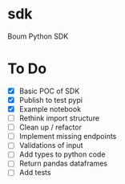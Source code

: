 # sdk
Boum Python SDK

# To Do
- [x] Basic POC of SDK
- [x] Publish to test pypi
- [x] Example notebook
- [ ] Rethink import structure
- [ ] Clean up / refactor
- [ ] Implement missing endpoints
- [ ] Validations of input
- [ ] Add types to python code
- [ ] Return pandas dataframes
- [ ] Add tests
